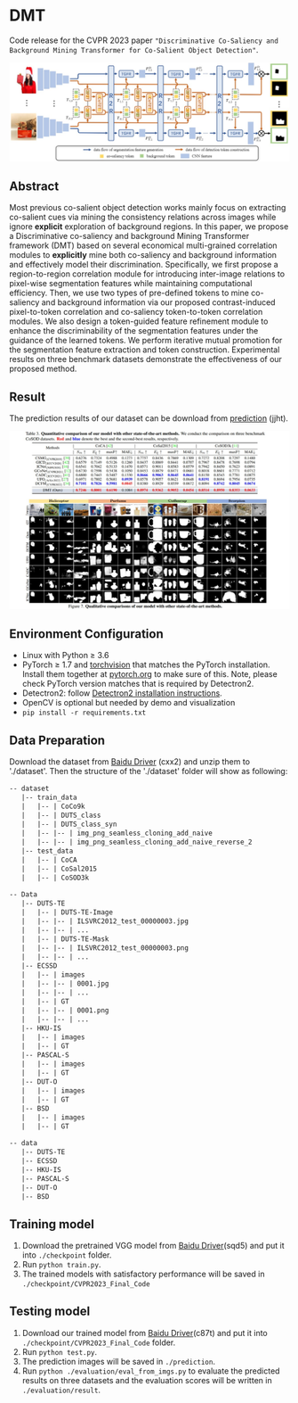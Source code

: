 # DMT
Code release for the CVPR 2023 paper `"Discriminative Co-Saliency and Background Mining Transformer for Co-Salient Object Detection"`.

![avatar](framework.jpg)

## Abstract
Most previous co-salient object detection works mainly focus on extracting co-salient cues via mining the consistency relations across images while ignore **explicit** exploration of background regions. In this paper, we propose a Discriminative co-saliency and background Mining Transformer framework (DMT) based on several economical multi-grained correlation modules to **explicitly** mine both co-saliency and background information and effectively model their discrimination. Specifically, we first propose a region-to-region correlation module for introducing inter-image relations to pixel-wise segmentation features while maintaining computational efficiency. Then, we use two types of pre-defined tokens to mine co-saliency and background information via our proposed contrast-induced pixel-to-token correlation and co-saliency token-to-token correlation modules. We also design a token-guided feature refinement module to enhance the discriminability of the segmentation features under the guidance of the learned tokens. We perform iterative mutual promotion for the segmentation feature extraction and token construction. Experimental results on three benchmark datasets demonstrate the effectiveness of our proposed method. 

## Result
The prediction results of our dataset can be download from [prediction](https://pan.baidu.com/s/1erKtadxG8NJoCMeW6fuofQ) (jjht).

![alt_text](./result.jpg)

## Environment Configuration
- Linux with Python ≥ 3.6
- PyTorch ≥ 1.7 and [torchvision](https://github.com/pytorch/vision/) that matches the PyTorch installation.
  Install them together at [pytorch.org](https://pytorch.org) to make sure of this. Note, please check
  PyTorch version matches that is required by Detectron2.
- Detectron2: follow [Detectron2 installation instructions](https://detectron2.readthedocs.io/tutorials/install.html).
- OpenCV is optional but needed by demo and visualization
- `pip install -r requirements.txt`

## Data Preparation
Download the dataset from [Baidu Driver](https://pan.baidu.com/s/192MnRSgXSDXb0l7mJZ18ng) (cxx2) and unzip them to './dataset'. Then the structure of the './dataset' folder will show as following:
````
-- dataset
   |-- train_data
   |   |-- | CoCo9k
   |   |-- | DUTS_class
   |   |-- | DUTS_class_syn
   |   |-- |-- | img_png_seamless_cloning_add_naive
   |   |-- |-- | img_png_seamless_cloning_add_naive_reverse_2
   |-- test_data
   |   |-- | CoCA
   |   |-- | CoSal2015
   |   |-- | CoSOD3k
````
````
-- Data
   |-- DUTS-TE
   |   |-- | DUTS-TE-Image
   |   |-- |-- | ILSVRC2012_test_00000003.jpg
   |   |-- |-- | ...
   |   |-- | DUTS-TE-Mask
   |   |-- |-- | ILSVRC2012_test_00000003.png
   |   |-- |-- | ...
   |-- ECSSD
   |   |-- | images
   |   |-- |-- | 0001.jpg
   |   |-- |-- | ...
   |   |-- | GT
   |   |-- |-- | 0001.png
   |   |-- |-- | ...
   |-- HKU-IS
   |   |-- | images
   |   |-- | GT
   |-- PASCAL-S
   |   |-- | images
   |   |-- | GT
   |-- DUT-O
   |   |-- | images
   |   |-- | GT
   |-- BSD
   |   |-- | images
   |   |-- | GT
````
````
-- data
   |-- DUTS-TE
   |-- ECSSD
   |-- HKU-IS
   |-- PASCAL-S
   |-- DUT-O
   |-- BSD
````


## Training model
1. Download the pretrained VGG model from [Baidu Driver](https://pan.baidu.com/s/173-1VToeumXZy90cRw-Yqw)(sqd5) and put it into `./checkpoint` folder.
2. Run `python train.py`. 
3. The trained models with satisfactory performance will be saved in `./checkpoint/CVPR2023_Final_Code`

## Testing model
1. Download our trained model from [Baidu Driver](https://pan.baidu.com/s/1eWkb98sZl6OLkACjV_bxZw)(c87t) and put it into `./checkpoint/CVPR2023_Final_Code` folder.
2. Run `python test.py`.
3. The prediction images will be saved in `./prediction`. 
4. Run `python ./evaluation/eval_from_imgs.py` to evaluate the predicted results on three datasets and the evaluation scores will be written in `./evaluation/result`.
